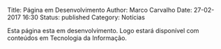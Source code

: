 Title: Página em Desenvolvimento
Author: Marco Carvalho
Date: 27-02-2017 16:30
Status: published
Category: Notícias

Esta página esta em desenvolvimento. Logo estará disponível com conteúdos em Tecnologia da Informação.